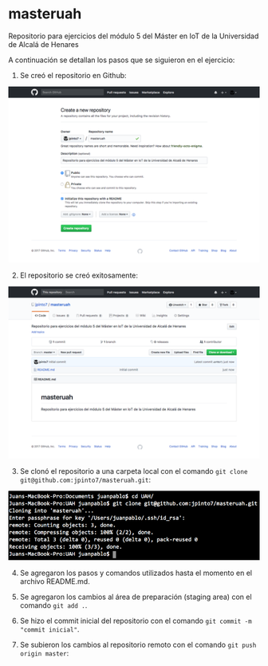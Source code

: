# masteruah
Repositorio para ejercicios del módulo 5 del Máster en IoT de la Universidad de Alcalá de Henares

A continuación se detallan los pasos que se siguieron en el ejercicio:

1. Se creó el repositorio en Github:

  ![Paso 1][paso1_img]

2. El repositorio se creó exitosamente:

  ![Paso 2][paso2_img]

3. Se clonó el repositorio a una carpeta local con el comando `git clone git@github.com:jpinto7/masteruah.git`:

  ![Paso 3][paso3_img]

4. Se agregaron los pasos y comandos utilizados hasta el momento en el archivo README.md.

5. Se agregaron los cambios al área de preparación (staging area) con el comando `git add .`.

6. Se hizo el commit inicial del repositorio con el comando `git commit -m "commit inicial"`.

7. Se subieron los cambios al repositorio remoto con el comando `git push origin master`:


[paso1_img]: images/paso1.png "Paso 1"
[paso2_img]: images/paso2.png "Paso 2"
[paso3_img]: images/paso3.png "Paso 3"
